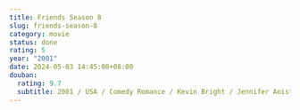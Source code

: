 ```yaml
---
title: Friends Season 8
slug: friends-season-8
category: movie
status: done
rating: 5
year: "2001"
date: 2024-05-03 14:45:08+08:00
douban:
  rating: 9.7
  subtitle: 2001 / USA / Comedy Romance / Kevin Bright / Jennifer Aniston, Courteney Cox
---
```



